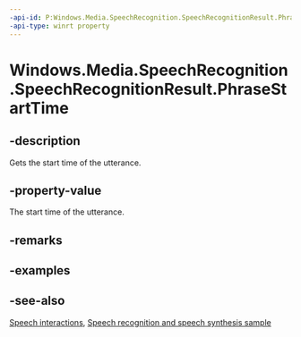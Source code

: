 ```yaml
---
-api-id: P:Windows.Media.SpeechRecognition.SpeechRecognitionResult.PhraseStartTime
-api-type: winrt property
---
```


<!-- Property syntax
public Windows.Foundation.DateTime PhraseStartTime { get; }
-->

# Windows.Media.SpeechRecognition.SpeechRecognitionResult.PhraseStartTime

## -description
Gets the start time of the utterance.

## -property-value
The start time of the utterance.

## -remarks

## -examples

## -see-also
[Speech interactions](https://docs.microsoft.com/windows/uwp/input-and-devices/speech-interactions), [Speech recognition and speech synthesis sample](https://github.com/Microsoft/Windows-universal-samples/tree/master/Samples/SpeechRecognitionAndSynthesis)

